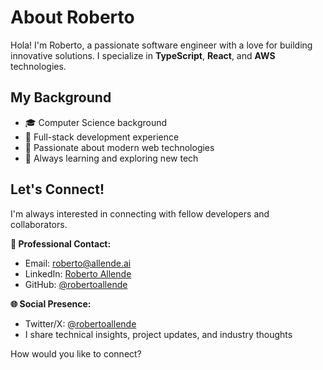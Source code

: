 # About Roberto

Hola! I'm Roberto, a passionate software engineer with a love for building innovative solutions. I specialize in **TypeScript**, **React**, and **AWS** technologies.

## My Background
- 🎓 Computer Science background
- 💼 Full-stack development experience
- 🚀 Passionate about modern web technologies
- 🌟 Always learning and exploring new tech

## Let's Connect!
I'm always interested in connecting with fellow developers and collaborators.

**📧 Professional Contact:**
- Email: roberto@allende.ai
- LinkedIn: [Roberto Allende](https://linkedin.com/in/robertoallende)
- GitHub: [@robertoallende](https://github.com/robertoallende)

**🌐 Social Presence:**
- Twitter/X: [@robertoallende](https://twitter.com/robertoallende)
- I share technical insights, project updates, and industry thoughts

How would you like to connect?

